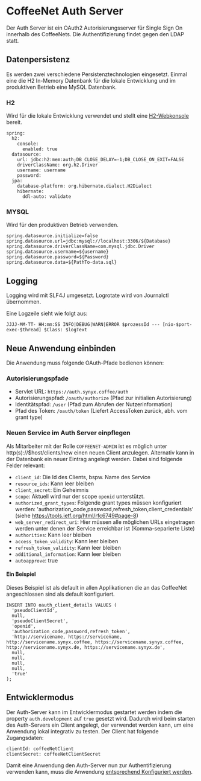 # CoffeeNet Auth Server

Der Auth Server ist ein OAuth2 Autorisierungsserver für Single Sign On innerhalb des CoffeeNets.
Die Authentifizierung findet gegen den LDAP statt.

## Datenpersistenz

Es werden zwei verschiedene Persistenztechnologien eingesetzt. Einmal eine die H2 In-Memory Datenbank für die lokale
Entwicklung und im produktiven Betrieb eine MySQL Datenbank.

### H2

Wird für die lokale Entwicklung verwendet und stellt eine [H2-Webkonsole](http://localhost:9999/h2-console/) bereit.

```
spring:
  h2:
    console:
      enabled: true
  datasource:
    url: jdbc:h2:mem:auth;DB_CLOSE_DELAY=-1;DB_CLOSE_ON_EXIT=FALSE
    driverClassName: org.h2.Driver
    username: username
    password:
  jpa:
    database-platform: org.hibernate.dialect.H2Dialect
    hibernate:
      ddl-auto: validate
```

### MYSQL

Wird für den produktiven Betrieb verwenden.

```
spring.datasource.initialize=false
spring.datasource.url=jdbc:mysql://localhost:3306/${Database}
spring.datasource.driverClassName=com.mysql.jdbc.Driver
spring.datasource.username=${username}
spring.datasource.password=${Password}
spring.datasource.data=${PathTo-data.sql}
```

## Logging

Logging wird mit SLF4J umgesetzt. 
Logrotate wird von Journalctl übernommen.

Eine Logzeile sieht wie folgt aus: 
```
JJJJ-MM-TT- HH:mm:SS INFO|DEBUG|WARN|ERROR $prozessId --- [nio-$port-exec-$thread] $Class: $logText
```

## Neue Anwendung einbinden

Die Anwendung muss folgende OAuth-Pfade bedienen können:

### Autorisierungspfade

* Servlet URL: `https://auth.synyx.coffee/auth`
* Autorisierungspfad: `/oauth/authorize` (Pfad zur initialien Autorisierung)
* Identitätspfad: `/user` (Pfad zum Abrufen der Nutzerinformation)
* Pfad des Token: `/oauth/token` (Liefert AccessToken zurück, abh. vom grant type)

### Neuen Service im Auth Server einpflegen

Als Mitarbeiter mit der Rolle `COFFEENET-ADMIN` ist es möglich unter http(s)://$host/clients/new einen neuen Client anzulegen.
Alternativ kann in der Datenbank ein neuer Eintrag angelegt werden. 
Dabei sind folgende Felder relevant:
 * `client_id`: Die Id des Clients, bspw. Name des Service
 * `resource_ids`: Kann leer bleiben
 * `client_secret`: Ein Geheimnis
 * `scope`: Aktuell wird nur der scope `openid` unterstützt.
 * `authorized_grant_types`: Folgende grant types müssen konfiguriert werden: 'authorization_code,password,refresh_token,client_credentials' (siehe https://tools.ietf.org/html/rfc6749#page-8)
 * `web_server_redirect_uri`: Hier müssen alle möglichen URLs eingetragen werden unter denen der Service erreichbar ist (Komma-separierte Liste)
 * `authorities`: Kann leer bleiben
 * `access_token_validity`: Kann leer bleiben
 * `refresh_token_validity`: Kann leer bleiben
 * `additional_information`: Kann leer bleiben
 * `autoapprove`: true


#### Ein Beispiel

Dieses Beispiel ist als default in allen Applikationen die an das CoffeeNet angeschlossen sind als default konfiguriert.

```
INSERT INTO oauth_client_details VALUES (
  'pseudoClientId',
  null,
  'pseudoClientSecret',
  'openid',
  'authorization_code,password,refresh_token',
  'http://servicename, https://servicename, http://servicename.synyx.coffee, https://servicename.synyx.coffee, http://servicename.synyx.de, https://servicename.synyx.de',
  null,
  null,
  null,
  null,
  'true'
);
```

## Entwicklermodus

Der Auth-Server kann im Entwicklermodus gestartet werden indem die property `auth.development` auf `true` gesetzt wird.
Dadurch wird beim starten des Auth-Servers ein Client angelegt, der verwendet werden kann, um eine Anwendung lokal integrativ zu testen.
Der Client hat folgende Zugangsdaten:

```
clientId: coffeeNetClient
clientSecret: coffeeNetClientSecret
```

Damit eine Anwendung den Auth-Server nun zur Authentifizierung verwenden kann, muss die Anwendung [entsprechend Konfiguriert werden](https://gitlab.synyx.de/coffeenet/coffeenet-starter-sso#verbindungsinformationen).